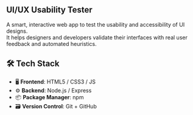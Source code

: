 ## UI/UX Usability Tester 
A smart, interactive web app to test the usability and accessibility of UI designs.  
It helps designers and developers validate their interfaces with real user feedback and automated heuristics.

## 🛠️ Tech Stack

- 🖥️ **Frontend**: HTML5 / CSS3 / JS
- ⚙️ **Backend**: Node.js / Express
- 📦 **Package Manager**: npm
- 🗃️ **Version Control**: Git + GitHub
